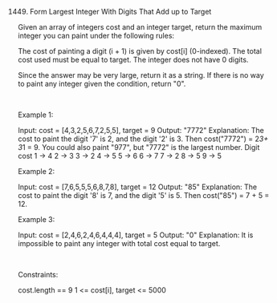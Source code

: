 1449. Form Largest Integer With Digits That Add up to Target

Given an array of integers cost and an integer target, return the maximum integer you can paint under the following rules:

The cost of painting a digit (i + 1) is given by cost[i] (0-indexed).
The total cost used must be equal to target.
The integer does not have 0 digits.

Since the answer may be very large, return it as a string. If there is no way to paint any integer given the condition, return "0".

 

Example 1:

Input: cost = [4,3,2,5,6,7,2,5,5], target = 9
Output: "7772"
Explanation: The cost to paint the digit '7' is 2, and the digit '2' is 3. Then cost("7772") = 2*3+ 3*1 = 9. You could also paint "977", but "7772" is the largest number.
Digit    cost
  1  ->   4
  2  ->   3
  3  ->   2
  4  ->   5
  5  ->   6
  6  ->   7
  7  ->   2
  8  ->   5
  9  ->   5


Example 2:

Input: cost = [7,6,5,5,5,6,8,7,8], target = 12
Output: "85"
Explanation: The cost to paint the digit '8' is 7, and the digit '5' is 5. Then cost("85") = 7 + 5 = 12.


Example 3:

Input: cost = [2,4,6,2,4,6,4,4,4], target = 5
Output: "0"
Explanation: It is impossible to paint any integer with total cost equal to target.


 

Constraints:

cost.length == 9
1 <= cost[i], target <= 5000